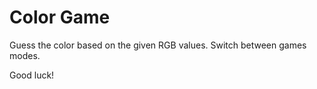 # Color Game 
Guess the color based on the given RGB values. Switch between games modes. 

Good luck!
